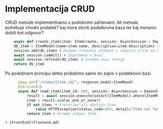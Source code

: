 # Implementacija CRUD

CRUD metode implementiramo s podobnimi zahtevami. Ali metoda potrebuje vhodni podatek? kaj mora storiti podatkovna baza ter kaj moramo dobiti kot odgovor?

```python
    async def create_item(item: ItemCreate, session: AsyncSession = Depends(get_session)): # Ustvarimo asinhrono funkcijo, pošljemo parametre ki ustrezajo modelu, 
    db_item = ItemModel(name=item.name, description=item.description) # Ustvarimo model, ki ustreza podatkovni bazi
    session.add(db_item) # Dodamo trenutni element v čakalno vrsto za bazo
    await session.commit() # Zapišemno v bazo
    await session.refresh(db_item) # Vrnemo novo stanje
    return db_item
```
Po podobnem principu lahko pridobimo samo en zapis v podatkovni bazi.
```python
      @app.get("/items/{item_id}", response_model=ItemRead) 
      @version(1)
      async def read_item(item_id: int, session: AsyncSession = Depends(get_session)): # Ustvarimo asinhrono funkcijo in kot parametere podamo ID Item, ki ga želimo izpisati
          result = await session.execute(select(ItemModel).where(ItemModel.id == item_id)) # Izvedemo SQL stavek, da poišče natančno ta zapis v podatkovni bazi
          item = result.scalar_one_or_none() 
          if not item: # Preverimo ali obstaja Item
              raise HTTPException(status_code=404, detail="Item not found")
          return item # Vrnemo iskani Item

⬇️ [FrontEnd](frontend.md)
